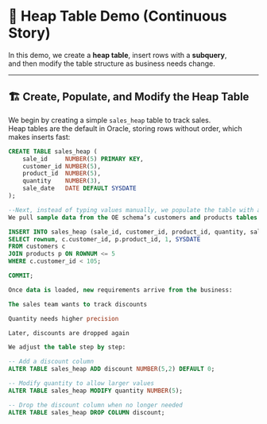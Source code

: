 # 📖 Heap Table Demo (Continuous Story)

In this demo, we create a **heap table**, insert rows with a **subquery**,  
and then modify the table structure as business needs change.

---

## 🏗️ Create, Populate, and Modify the Heap Table

We begin by creating a simple `sales_heap` table to track sales.  
Heap tables are the default in Oracle, storing rows without order, which makes inserts fast:

```sql
CREATE TABLE sales_heap (
    sale_id     NUMBER(5) PRIMARY KEY,
    customer_id NUMBER(5),
    product_id  NUMBER(5),
    quantity    NUMBER(3),
    sale_date   DATE DEFAULT SYSDATE
);

--Next, instead of typing values manually, we populate the table with a subquery.
We pull sample data from the OE schema’s customers and products tables:

INSERT INTO sales_heap (sale_id, customer_id, product_id, quantity, sale_date)
SELECT rownum, c.customer_id, p.product_id, 1, SYSDATE
FROM customers c
JOIN products p ON ROWNUM <= 5
WHERE c.customer_id < 105;

COMMIT;

Once data is loaded, new requirements arrive from the business:

The sales team wants to track discounts

Quantity needs higher precision

Later, discounts are dropped again

We adjust the table step by step:

-- Add a discount column
ALTER TABLE sales_heap ADD discount NUMBER(5,2) DEFAULT 0;

-- Modify quantity to allow larger values
ALTER TABLE sales_heap MODIFY quantity NUMBER(5);

-- Drop the discount column when no longer needed
ALTER TABLE sales_heap DROP COLUMN discount;

